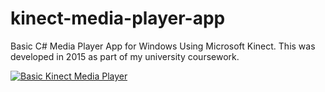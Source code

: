 # kinect-media-player-app
Basic C# Media Player App for Windows Using Microsoft Kinect.
This was developed in 2015 as part of my university coursework.

[![Basic Kinect Media Player](https://img.youtube.com/vi/FEMRyq-NHwo/0.jpg)](https://www.youtube.com/watch?v=FEMRyq-NHwo "Basic Kinect Media Player")
